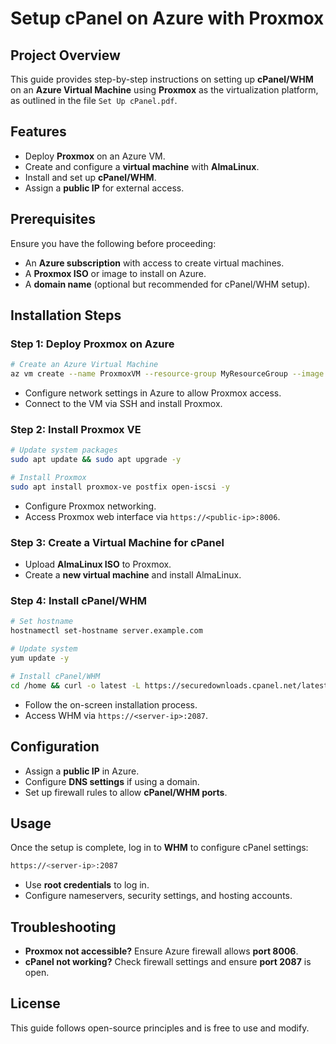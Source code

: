 # Setup cPanel on Azure with Proxmox

## Project Overview
This guide provides step-by-step instructions on setting up **cPanel/WHM** on an **Azure Virtual Machine** using **Proxmox** as the virtualization platform, as outlined in the file `Set Up cPanel.pdf`.

## Features
- Deploy **Proxmox** on an Azure VM.
- Create and configure a **virtual machine** with **AlmaLinux**.
- Install and set up **cPanel/WHM**.
- Assign a **public IP** for external access.

## Prerequisites
Ensure you have the following before proceeding:
- An **Azure subscription** with access to create virtual machines.
- A **Proxmox ISO** or image to install on Azure.
- A **domain name** (optional but recommended for cPanel/WHM setup).

## Installation Steps

### Step 1: Deploy Proxmox on Azure
```sh
# Create an Azure Virtual Machine
az vm create --name ProxmoxVM --resource-group MyResourceGroup --image UbuntuLTS --size Standard_D2s_v3 --admin-username azureuser --generate-ssh-keys
```
- Configure network settings in Azure to allow Proxmox access.
- Connect to the VM via SSH and install Proxmox.

### Step 2: Install Proxmox VE
```sh
# Update system packages
sudo apt update && sudo apt upgrade -y

# Install Proxmox
sudo apt install proxmox-ve postfix open-iscsi -y
```
- Configure Proxmox networking.
- Access Proxmox web interface via `https://<public-ip>:8006`.

### Step 3: Create a Virtual Machine for cPanel
- Upload **AlmaLinux ISO** to Proxmox.
- Create a **new virtual machine** and install AlmaLinux.

### Step 4: Install cPanel/WHM
```sh
# Set hostname
hostnamectl set-hostname server.example.com

# Update system
yum update -y

# Install cPanel/WHM
cd /home && curl -o latest -L https://securedownloads.cpanel.net/latest && sh latest
```
- Follow the on-screen installation process.
- Access WHM via `https://<server-ip>:2087`.

## Configuration
- Assign a **public IP** in Azure.
- Configure **DNS settings** if using a domain.
- Set up firewall rules to allow **cPanel/WHM ports**.

## Usage
Once the setup is complete, log in to **WHM** to configure cPanel settings:
```sh
https://<server-ip>:2087
```
- Use **root credentials** to log in.
- Configure nameservers, security settings, and hosting accounts.

## Troubleshooting
- **Proxmox not accessible?** Ensure Azure firewall allows **port 8006**.
- **cPanel not working?** Check firewall settings and ensure **port 2087** is open.

## License
This guide follows open-source principles and is free to use and modify.

